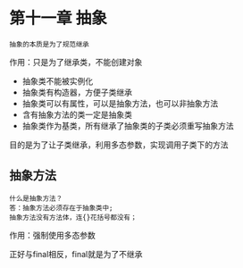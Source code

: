 # 第十一章 抽象


    抽象的本质是为了规范继承
    
作用：只是为了继承类，不能创建对象

* 抽象类不能被实例化
* 抽象类有构造器，方便子类继承
* 抽象类可以有属性，可以是抽象方法，也可以非抽象方法
* 含有抽象方法的类一定是抽象类
* 抽象类作为基类，所有继承了抽象类的子类必须重写抽象方法

目的是为了让子类继承，利用多态参数，实现调用子类下的方法



## 抽象方法

    什么是抽象方法？
    答：抽象方法必须存在于抽象类中;
    抽象方法没有方法体，连{}花括号都没有；
    
   作用：强制使用多态参数
   
   正好与final相反，final就是为了不继承
